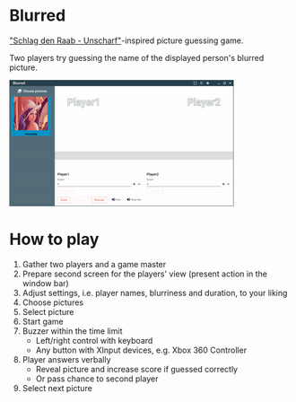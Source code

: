 # Blurred

["Schlag den Raab - Unscharf"]-inspired picture guessing game.

Two players try guessing the name of the displayed person's blurred picture. 

![![](/docs/example_large.gif)](docs/example_small.gif)

# How to play

1. Gather two players and a game master
2. Prepare second screen for the players' view (present action in the window bar)
3. Adjust settings, i.e. player names, blurriness and duration, to your liking
3. Choose pictures
4. Select picture
5. Start game
6. Buzzer within the time limit
   * Left/right control with keyboard
   * Any button with XInput devices, e.g. Xbox 360 Controller
7. Player answers verbally
   * Reveal picture and increase score if guessed correctly
   * Or pass chance to second player
8. Select next picture

["Schlag den Raab - Unscharf"]: https://www.youtube.com/watch?v=5t_LTx8kkQs
